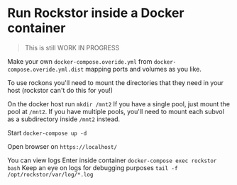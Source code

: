 # Run Rockstor inside a Docker container

> This is still WORK IN PROGRESS

Make your own `docker-compose.overide.yml` from `docker-compose.overide.yml.dist`
mapping ports and volumes as you like.

To use rockons you'll need to mount the directories that they need in your host (rockstor can't do this for you!)

On the docker host run `mkdir /mnt2`
If you have a single pool, just mount the pool at `/mnt2`.
If you have multiple pools, you'll need to mount each subvol as a subdirectory inside `/mnt2` instead.

Start `docker-compose up -d`

Open browser on `https://localhost/`


You can view logs
Enter inside container `docker-compose exec rockstor bash`
Keep an eye on logs for debugging purposes `tail -f /opt/rockstor/var/log/*.log`
